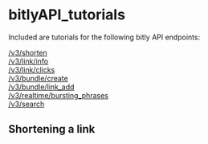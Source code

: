 bitlyAPI_tutorials
===================

Included are tutorials for the following bitly API endpoints: <br>

[/v3/shorten](http://dev.bitly.com/links.html#v3_shorten) <br>
[/v3/link/info](http://dev.bitly.com/links.html#v3_info) <br>
[/v3/link/clicks](http://dev.bitly.com/link_metrics.html#v3_link_clicks) <br>
[/v3/bundle/create](http://dev.bitly.com/bundles.html#v3_bundle_create) <br>
[/v3/bundle/link_add](http://dev.bitly.com/bundles.html#v3_bundle_link_add) <br>
[/v3/realtime/bursting_phrases](http://dev.bitly.com/data_apis.html#v3_realtime_bursting_phrases) <br>
[/v3/search](http://dev.bitly.com/data_apis.html#v3_search) <br>

Shortening a link
-------------------

